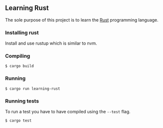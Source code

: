 ## Learning Rust
The sole purpose of this project is to learn the [Rust](http://www.rust-lang.org/) programming language.

### Installing rust
Install and use rustup which is similar to nvm.

### Compiling
```console
$ cargo build
```

### Running
```console
$ cargo run learning-rust
```

### Running tests
To run a test you have to have compiled using the ```--test``` flag.
```console
$ cargo test
```
